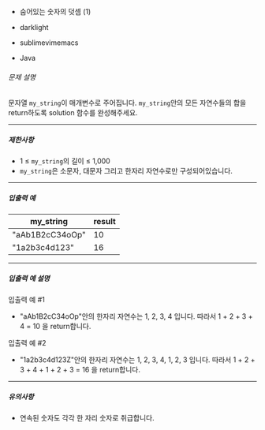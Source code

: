 - 숨어있는 숫자의 덧셈 (1)
- darklight

- sublimevimemacs

- Java 

###### 문제 설명

문자열 `my_string`이 매개변수로 주어집니다. `my_string`안의 모든 자연수들의 합을 return하도록 solution 함수를 완성해주세요.

------

##### 제한사항

- 1 ≤ `my_string`의 길이 ≤ 1,000
- `my_string`은 소문자, 대문자 그리고 한자리 자연수로만 구성되어있습니다.

------

##### 입출력 예

| my_string       | result |
| --------------- | ------ |
| "aAb1B2cC34oOp" | 10     |
| "1a2b3c4d123"   | 16     |

------

##### 입출력 예 설명

입출력 예 #1

- "aAb1B2cC34oOp"안의 한자리 자연수는 1, 2, 3, 4 입니다. 따라서 1 + 2 + 3 + 4 = 10 을 return합니다.

입출력 예 #2

- "1a2b3c4d123Z"안의 한자리 자연수는 1, 2, 3, 4, 1, 2, 3 입니다. 따라서 1 + 2 + 3 + 4 + 1 + 2 + 3 = 16 을 return합니다.

------

##### 유의사항

- 연속된 숫자도 각각 한 자리 숫자로 취급합니다.